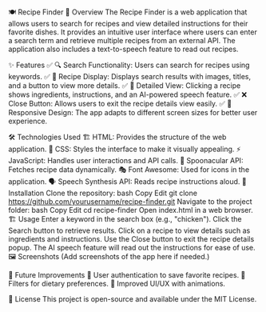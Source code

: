 🍽️ Recipe Finder
📌 Overview
The Recipe Finder is a web application that allows users to search for recipes and view detailed instructions for their favorite dishes. It provides an intuitive user interface where users can enter a search term and retrieve multiple recipes from an external API. The application also includes a text-to-speech feature to read out recipes.

✨ Features
✅ 🔍 Search Functionality: Users can search for recipes using keywords.
✅ 📸 Recipe Display: Displays search results with images, titles, and a button to view more details.
✅ 📖 Detailed View: Clicking a recipe shows ingredients, instructions, and an AI-powered speech feature.
✅ ❌ Close Button: Allows users to exit the recipe details view easily.
✅ 📱 Responsive Design: The app adapts to different screen sizes for better user experience.

🛠️ Technologies Used
🏗️ HTML: Provides the structure of the web application.
🎨 CSS: Styles the interface to make it visually appealing.
⚡ JavaScript: Handles user interactions and API calls.
🍲 Spoonacular API: Fetches recipe data dynamically.
🎭 Font Awesome: Used for icons in the application.
🗣️ Speech Synthesis API: Reads recipe instructions aloud.
🚀 Installation
Clone the repository:
bash
Copy
Edit
git clone https://github.com/yourusername/recipe-finder.git
Navigate to the project folder:
bash
Copy
Edit
cd recipe-finder
Open index.html in a web browser.
🏗️ Usage
Enter a keyword in the search box (e.g., "chicken").
Click the Search button to retrieve results.
Click on a recipe to view details such as ingredients and instructions.
Use the Close button to exit the recipe details popup.
The AI speech feature will read out the instructions for ease of use.
🖼️ Screenshots
(Add screenshots of the app here if needed.)

🔮 Future Improvements
🚀 User authentication to save favorite recipes.
🚀 Filters for dietary preferences.
🚀 Improved UI/UX with animations.

📜 License
This project is open-source and available under the MIT License.
